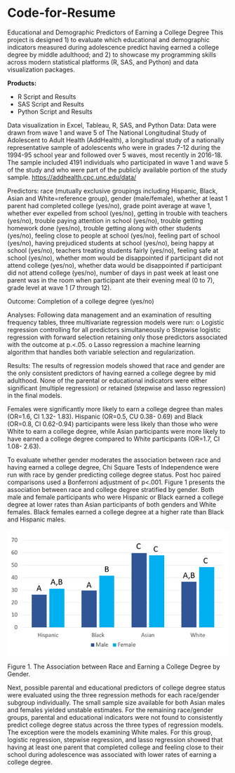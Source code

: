 # Code-for-Resume

Educational and Demographic Predictors of Earning a College Degree
This project is designed 1) to evaluate which educational and demographic indicators measured during adolescence predict having earned a college degree by middle adulthood; and 2) to showcase my programming skills across modern statistical platforms (R, SAS, and Python) and data visualization packages.

**Products:** 
  * R Script and Results
  *   SAS Script and Results
  *  Python Script and Results

Data visualization in Excel, Tableau, R, SAS, and Python
Data: Data were drawn from wave 1 and wave 5 of The National Longitudinal Study of Adolescent to Adult Health (AddHealth), a longitudinal study of a nationally representative sample of adolescents who were in grades 7-12 during the 1994-95 school year and followed over 5 waves, most recently in 2016-18. The sample included 4191 individuals who participated in wave 1 and wave 5 of the study and who were part of the publicly available portion of the study sample. https://addhealth.cpc.unc.edu/data/ 

Predictors: race (mutually exclusive groupings including Hispanic, Black, Asian and White=reference group), gender (male/female), whether at least 1 parent had completed college (yes/no), grade point average at wave 1, whether ever expelled from school (yes/no), getting in trouble with teachers (yes/no), trouble paying attention in school (yes/no), trouble getting homework done (yes/no), trouble getting along with other students (yes/no), feeling close to people at school (yes/no), feeling part of school (yes/no), having prejudiced students at school (yes/no), being happy at school (yes/no), teachers treating students fairly (yes/no), feeling safe at school (yes/no), whether mom would be disappointed if participant did not attend college (yes/no), whether data would be disappointed if participant did not attend college (yes/no), number of days in past week at least one parent was in the room when participant ate their evening meal (0 to 7), grade level at wave 1 (7 through 12). 

Outcome: Completion of a college degree (yes/no)

Analyses: Following data management and an examination of resulting frequency tables, three multivariate regression models were run: 
o	Logistic regression controlling for all predictors simultaneously
o	Stepwise logistic regression with forward selection retaining only those predictors associated with the outcome at p.<.05. 
o	Lasso regression a machine learning algorithm that handles both variable selection and regularization. 

Results: The results of regression models showed that race and gender are the only consistent predictors of having earned a college degree by mid adulthood. None of the parental or educational indicators were either significant (multiple regression) or retained (stepwise and lasso regression) in the final models. 

Females were significantly more likely to earn a college degree than males (OR=1.6, CI 1.32- 1.83). Hispanic (OR=0.5, CU 0.38- 0.69) and Black (OR=0.8, CI 0.62-0.94) participants were less likely than those who were White to earn a college degree, while Asian participants were more likely to have earned a college degree compared to White participants (OR=1.7, CI 1.08- 2.63).

To evaluate whether gender moderates the association between race and having earned a college degree, Chi Square Tests of Independence were run with race by gender predicting college degree status. Post hoc paired comparisons used a Bonferroni adjustment of p<.001. Figure 1 presents the association between race and college degree stratified by gender. Both male and female participants who were Hispanic or Black earned a college degree at lower rates than Asian participants of both genders and White females. Black females earned a college degree at a higher rate than Black and Hispanic males. 

![Screenshot](results.png)

Figure 1. The Association between Race and Earning a College Degree by Gender.
 
Next, possible parental and educational predictors of college degree status were evaluated using the three regression methods for each race/gender subgroup individually. The small sample size available for both Asian males and females yielded unstable estimates. For the remaining race/gender groups, parental and educational indicators were not found to consistently predict college degree status across the three types of regression models. The exception were the models examining White males. For this group, logistic regression, stepwise regression, and lasso regression showed that having at least one parent that completed college and feeling close to their school during adolescence was associated with lower rates of earning a college degree.  

